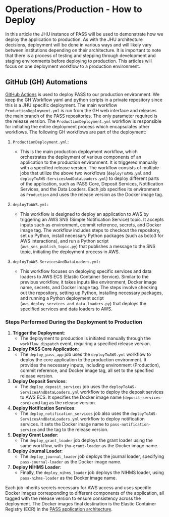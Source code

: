 # Operations/Production - How to Deploy
In this article the JHU instance of PASS will be used to demonstrate how we deploy the application to production. As 
with the JHU architecture decisions, deployment will be done in various ways and will likely vary between institutions 
depending on their architecture. It is important to note that there is a process of testing and stepping through 
development and staging environments before deploying to production. This articles will focus on one deployment workflow
to a production environment.

## GitHub (GH) Automations
[GitHub Actions](https://docs.github.com/en/actions) is used to deploy PASS to our production environment. We keep the 
GH Workflow yaml and python scripts in a private repository since this is a JHU specific deployment. The main workflow 
`ProductionDeployment.yml` is run from the GH web interface and releases the main branch of the PASS repositories. The 
only parameter required is the release version. The `ProductionDeployment.yml` workflow is responsible for initiating 
the entire deployment process which encapsulates other workflows. The following GH workflows are part of the 
deployment:

1. `ProductionDeployment.yml:`
   * This is the main production deployment workflow, which orchestrates the deployment of various components of an 
   application to the production environment. It is triggered manually with a specified release version. The workflow 
   consists of multiple jobs that utilize the above two workflows (`deployToAWS.yml` and 
   `deployToAWS-ServicesAndDataLoaders.yml`) to deploy different parts of the application, such as PASS Core, 
   Deposit Services, Notification Services, and the Data Loaders. Each job specifies its environment as `Production` and
   uses the release version as the Docker image tag.

2. `deployToAWS.yml:`
   * This workflow is designed to deploy an application to AWS by triggering an AWS SNS (Simple Notification Service) 
   topic. It accepts inputs such as environment, commit reference, secrets, and Docker image tag. The workflow includes 
   steps to checkout the repository, set up Python, install necessary Python packages (such as boto3 for AWS 
   interactions), and run a Python script (`aws_sns_publish_topic.py`) that publishes a message to the SNS topic, 
   initiating the deployment process in AWS.

3. `deployToAWS-ServicesAndDataLoaders.yml:`
   * This workflow focuses on deploying specific services and data loaders to AWS ECS (Elastic Container Service). 
   Similar to the previous workflow, it takes inputs like environment, Docker image name, secrets, and Docker image tag.
   The steps involve checking out the repository, setting up Python, installing necessary packages, and running a Python
   deployment script (`aws_deploy_services_and_data_loaders.py`) that deploys the specified services and data loaders to
   AWS.

### Steps Performed During the Deployment to Production

1. **Trigger the Deployment**:
   * The deployment to production is initiated manually through the `workflow_dispatch` event, requiring a specified 
   release version.
2. **Deploy PASS Core Application**:
   * The `deploy_pass_app` job uses the `deployToAWS.yml` workflow to deploy the core application to the production 
   environment. It provides the necessary inputs, including environment (Production), commit reference, and Docker image
   tag, all set to the specified release version.
3. **Deploy Deposit Services**:
   * The `deploy_deposit_services` job uses the `deployToAWS-ServicesAndDataLoaders.yml` workflow to deploy the deposit
   services to AWS ECS. It specifies the Docker image name (`deposit-services-core`) and tag as the release version.
4. **Deploy Notification Services**:
   - The `deploy_notification_services` job also uses the `deployToAWS-ServicesAndDataLoaders.yml` workflow to deploy 
   notification services. It sets the Docker image name to `pass-notification-service` and the tag to the release 
   version.
5. **Deploy Grant Loader**:
   * The `deploy_grant_loader` job deploys the grant loader using the same workflow, with `jhu-grant-loader` as the 
   Docker image name.
6. **Deploy Journal Loader**:
   * The `deploy_journal_loader` job deploys the journal loader, specifying `pass-journal-loader` as the Docker image 
   name.
7. **Deploy NIHMS Loader**:
   * Finally, the `deploy_nihms_loader` job deploys the NIHMS loader, using `pass-nihms-loader` as the Docker image 
   name.

Each job inherits secrets necessary for AWS access and uses specific Docker images corresponding to different components
of the application, all tagged with the release version to ensure consistency across the deployment. The Docker images
final destination is the Elastic Container Registry (ECR) in the [PASS application architecture](./ops-aws-arch.md#pass-elastic-container-registry-ecr).







